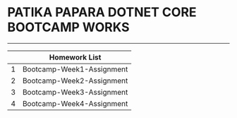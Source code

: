 # PATIKA PAPARA DOTNET CORE BOOTCAMP WORKS
------------------------------------------


|   |  Homework List   |
|---|---|
| 1  | Bootcamp-Week1-Assignment  |
| 2  | Bootcamp-Week2-Assignment  |
| 3  | Bootcamp-Week3-Assignment  |
| 4  | Bootcamp-Week4-Assignment  |